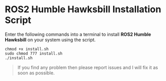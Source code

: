 # ROS2 Humble Hawksbill Installation Script
<p>Enter the following commands into a terminal to install <b>ROS2 Humble Hawksbill</b> on your system using the script.</p>

```
chmod +x install.sh
sudo chmod 777 install.sh
./install.sh
```

> If you find any problem then please report issues and I will fix it as soon as possible.